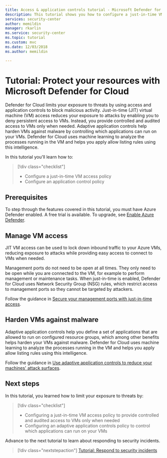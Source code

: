 ```yaml
---
title: Access & application controls tutorial - Microsoft Defender for Cloud
description: This tutorial shows you how to configure a just-in-time VM access policy and an application control policy.
services: security-center
author: memildin
manager: rkarlin
ms.service: security-center
ms.topic: tutorial
ms.custom: mvc
ms.date: 12/03/2018
ms.author: memildin

---
```

# Tutorial: Protect your resources with Microsoft Defender for Cloud

Defender for Cloud limits your exposure to threats by using access and application controls to block malicious activity. Just-in-time (JIT) virtual machine (VM) access reduces your exposure to attacks by enabling you to deny persistent access to VMs. Instead, you provide controlled and audited access to VMs only when needed. Adaptive application controls help harden VMs against malware by controlling which applications can run on your VMs. Defender for Cloud uses machine learning to analyze the processes running in the VM and helps you apply allow listing rules using this intelligence.

In this tutorial you'll learn how to:

> [!div class="checklist"]
> * Configure a just-in-time VM access policy
> * Configure an application control policy

## Prerequisites
To step through the features covered in this tutorial, you must have Azure Defender enabled. A free trial is available. To upgrade, see [Enable Azure Defender](enable-azure-defender.md).

## Manage VM access
JIT VM access can be used to lock down inbound traffic to your Azure VMs, reducing exposure to attacks while providing easy access to connect to VMs when needed.

Management ports do not need to be open at all times. They only need to be open while you are connected to the VM, for example to perform management or maintenance tasks. When just-in-time is enabled, Defender for Cloud uses Network Security Group (NSG) rules, which restrict access to management ports so they cannot be targeted by attackers.

Follow the guidance in [Secure your management ports with just-in-time access](just-in-time-access-usage.md).

## Harden VMs against malware
Adaptive application controls help you define a set of applications that are allowed to run on configured resource groups, which among other benefits helps harden your VMs against malware. Defender for Cloud uses machine learning to analyze the processes running in the VM and helps you apply allow listing rules using this intelligence.

Follow the guidance in [Use adaptive application controls to reduce your machines' attack surfaces](adaptive-application-controls.md).

## Next steps
In this tutorial, you learned how to limit your exposure to threats by:

> [!div class="checklist"]
> * Configuring a just-in-time VM access policy to provide controlled and audited access to VMs only when needed
> * Configuring an adaptive application controls policy to control which applications can run on your VMs

Advance to the next tutorial to learn about responding to security incidents.

> [!div class="nextstepaction"]
> [Tutorial: Respond to security incidents](tutorial-security-incident.md)